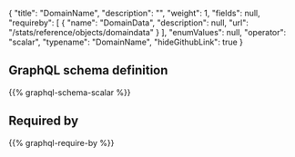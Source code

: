 {
  "title": "DomainName",
  "description": "",
  "weight": 1,
  "fields": null,
  "requireby": [
    {
      "name": "DomainData",
      "description": null,
      "url": "/stats/reference/objects/domaindata"
    }
  ],
  "enumValues": null,
  "operator": "scalar",
  "typename": "DomainName",
  "hideGithubLink": true
}
## GraphQL schema definition

{{% graphql-schema-scalar %}}

## Required by

{{% graphql-require-by %}}

